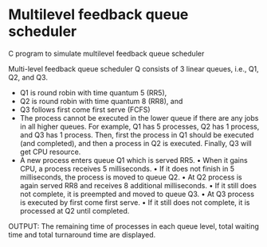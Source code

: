 # Multilevel feedback queue scheduler
C program to simulate multilevel feedback queue scheduler

Multi-level feedback queue scheduler Q consists of 3 linear queues, i.e., Q1, Q2, and Q3.
- Q1 is round robin with time quantum 5 (RR5),
- Q2 is round robin with time quantum 8 (RR8), and
- Q3 follows first come first serve (FCFS)
- The process cannot be executed in the lower queue if there are any jobs in all higher
queues. For example, Q1 has 5 processes, Q2 has 1 process, and Q3 has 1 process.
Then, first the process in Q1 should be executed (and completed), and then a
process in Q2 is executed. Finally, Q3 will get CPU resource.
-  A new process enters queue Q1 which is served RR5.
• When it gains CPU, a process receives 5 milliseconds.
• If it does not finish in 5 milliseconds, the process is moved to queue Q2.
• At Q2 process is again served RR8 and receives 8 additional milliseconds.
• If it still does not complete, it is preempted and moved to queue Q3.
• At Q3 process is executed by first come first serve.
• If it still does not complete, it is processed at Q2 until completed.

OUTPUT:
The remaining time of processes in each queue level, total waiting time and total turnaround time are displayed.

